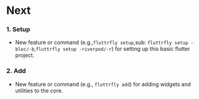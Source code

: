
# Next 

### 1. Setup
 - New feature or command (e.g.,`fluttrfly setup`,sub: `fluttrfly setup -bloc/-b`,`fluttrfly setup -riverpod/-r`) for setting up this basic flutter project.
### 2. Add
 - New feature or command (e.g., `fluttrfly add`) for adding widgets and utilities to the core.